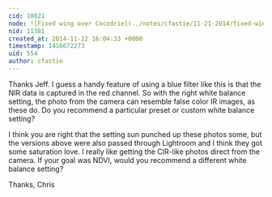 ```yaml
---
cid: 10821
node: ![Fixed wing over Cocodrie](../notes/cfastie/11-21-2014/fixed-wing-over-cocodrie)
nid: 11381
created_at: 2014-11-22 16:04:33 +0000
timestamp: 1416672273
uid: 554
author: cfastie
---
```


Thanks Jeff. I guess a handy feature of using a blue filter like this is that the NIR data is captured in the red channel. So with the right white balance setting, the photo from the camera can resemble false color IR images, as these do. Do you recommend a particular preset or custom white balance setting? 

I think you are right that the setting sun punched up these photos some, but the versions above were also passed through Lightroom and I think they got some saturation love. I really like getting the CIR-like photos direct from the camera. If your goal was NDVI, would you recommend a different white balance setting?

Thanks,
Chris